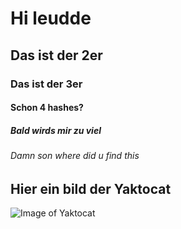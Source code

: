 # Hi leudde
## Das ist der 2er
### Das ist der 3er
#### Schon 4 hashes?
##### Bald wirds mir zu viel
###### Damn son where did u find this

## Hier ein bild der Yaktocat

![Image of Yaktocat](https://i.ytimg.com/vi/dQw4w9WgXcQ/hq720.jpg)
